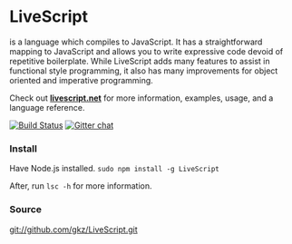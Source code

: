 # LiveScript
is a language which compiles to JavaScript. It has a straightforward mapping to JavaScript and allows you to write expressive code devoid of repetitive boilerplate. While LiveScript adds many features to assist in functional style programming, it also has many improvements for object oriented and imperative programming.

Check out **[livescript.net](http://livescript.net)** for more information, examples, usage, and a language reference.

[![Build Status](https://travis-ci.org/gkz/LiveScript.png?branch=master)](https://travis-ci.org/gkz/LiveScript)
[![Gitter chat](https://badges.gitter.im/gitterHQ/gitter.png)](https://gitter.im/gkz/LiveScript)

### Install
Have Node.js installed. `sudo npm install -g LiveScript`

After, run `lsc -h` for more information.


### Source
[git://github.com/gkz/LiveScript.git](git://github.com/gkz/LiveScript.git)
